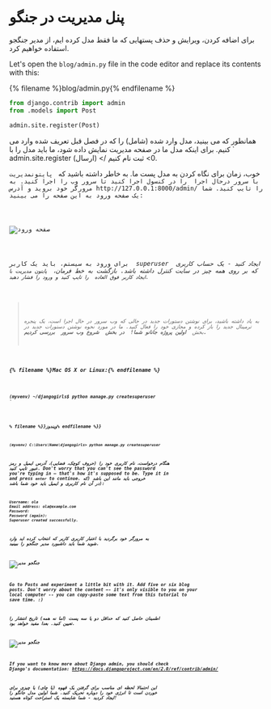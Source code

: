 # پنل مدیریت در جنگو

برای اضافه کردن، ویرایش و حذف پستهایی که ما فقط مدل کرده ایم، از مدیر جنگجو استفاده خواهیم کرد.

Let's open the `blog/admin.py` file in the code editor and replace its contents with this:

{% filename %}blog/admin.py{% endfilename %}

```python
from django.contrib import admin
from .models import Post

admin.site.register(Post)
```

همانطور که می بینید، مدل وارد شده (شامل) را که در فصل قبل تعریف شده وارد می کنیم. برای اینکه مدل ما در صفحه مدیریت نمایش داده شود، ما باید مدل را با ` admin.site.register (ارسال) </ 0> ثبت نام کنیم.</p>

<p>خوب، زمان برای نگاه کردن به مدل پست ما. به خاطر داشته باشید که <code> پایتونمدیریت با سرور درحال اجرا </ 0> را در کنسول اجرا کنید تا سرور وب را اجرا کنید. به مرورگر خود بروید و آدرس http://127.0.0.1:8000/admin/ را تایپ کنید. شما یک صفحه ورود به این صفحه را می بینید:</p>

<p><img src="images/login_page2.png" alt="صفحه ورود" /></p>

<p>برای ورود به سیستم، باید یک کاربر <em> superuser </ 0> ایجاد کنید - یک حساب کاربری که بر روی همه چیز در سایت کنترل داشته باشد. بازگشت به خط فرمان، <code> پایتون مدیریت با ایجاد کاربر فوق العاده </ 0> را تایپ کنید و ورود را فشار دهید.</p>

<blockquote>
  <p>به یاد داشته باشید، برای نوشتن دستورات جدید در حالی که وب سرور در حال اجرا است، یک پنجره ترمینال جدید را باز کرده و مجازی خود را فعال کنید. ما در مورد نحوه نوشتن دستورات جدید در بخش <b> اولین پروژه جانانو شما! </ 0> در بخش <b> شروع وب سرور </ 0> بررسی کردیم.</p>
</blockquote>

<p>{% filename %}Mac OS X or Linux:{% endfilename %}</p>

<pre><code>(myvenv) ~/djangogirls$ python manage.py createsuperuser
`</pre> 

% filename %}}ویندوز% endfilename %}}

    (myvenv) C:\Users\Name\djangogirls> python manage.py createsuperuser
    

هنگام درخواست، نام کاربری خود را (حروف کوچک، فضایی)، آدرس ایمیل و رمز عبور تایپ کنید. **Don't worry that you can't see the password you're typing in – that's how it's supposed to be.** Type it in and press `enter` to continue. خروجی باید مانند این باشد (که در آن نام کاربری و ایمیل باید خود شما باشد):

    Username: ola
    Email address: ola@example.com
    Password:
    Password (again):
    Superuser created successfully.
    

به مرورگر خود برگردید با اعتبار کاربری کاربر که انتخاب کرده اید وارد شوید شما باید داشبورد مدیر جنگجو را ببینید.

![جنگجو مدیر](images/django_admin3.png)

Go to Posts and experiment a little bit with it. Add five or six blog posts. Don't worry about the content –- it's only visible to you on your local computer -- you can copy-paste some text from this tutorial to save time. :)

اطمینان حاصل کنید که حداقل دو یا سه پست (اما نه همه) تاریخ انتشار را تعیین کنید. بعدا مفید خواهد بود.

![جنگجو مدیر](images/edit_post3.png)

If you want to know more about Django admin, you should check Django's documentation: https://docs.djangoproject.com/en/2.0/ref/contrib/admin/

این احتمالا لحظه ای مناسب برای گرفتن یک قهوه (یا چای) یا چیزی برای خوردن است تا انرژی خود را دوباره تحریک کنید. شما اولین مدل جانگو را ایجاد کردید - شما شایسته یک استراحت کوتاه هستید!